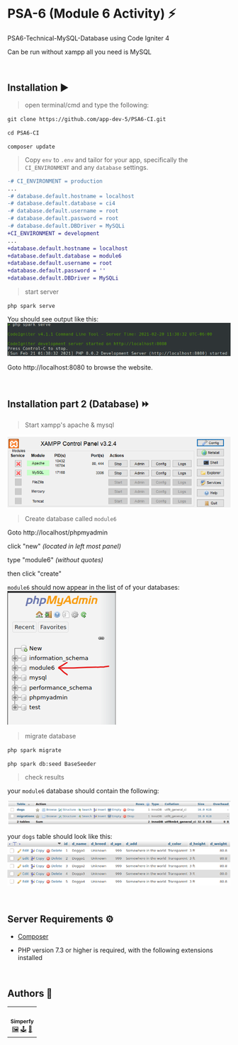 # PSA-6 (Module 6 Activity) ⚡️
PSA6-Technical-MySQL-Database using Code Igniter 4

Can be run without xampp all you need is MySQL

<br>

## Installation ▶️

> open terminal/cmd and type the following:

`git clone https://github.com/app-dev-5/PSA6-CI.git`

`cd PSA6-CI`

`composer update`

> Copy `env` to `.env` and tailor for your app, specifically the `CI_ENVIRONMENT` and any `database` settings.

```diff
-# CI_ENVIRONMENT = production
...
-# database.default.hostname = localhost
-# database.default.database = ci4
-# database.default.username = root
-# database.default.password = root
-# database.default.DBDriver = MySQLi
+CI_ENVIRONMENT = development
...
+database.default.hostname = localhost
+database.default.database = module6
+database.default.username = root
+database.default.password = ''
+database.default.DBDriver = MySQLi
```

> start server

`php spark serve`

You should see output like this:
![php spark serve output](docs/img/serve.png)

Goto http://localhost:8080 to browse the website.

<br>

## Installation part 2 (Database) ⏩
> Start xampp's apache & mysql

![xampp output](docs/img/xampp.png)

> Create database called `module6`

Goto http://localhost/phpmyadmin

click "new" *(located in left most panel)*

type "module6" *(without quotes)*

then click "create"

`module6` should now appear in the list of of your databases:
![phpmyadmin output](docs/img/phpmyadmin.png)

> migrate database

`php spark migrate`

`php spark db:seed BaseSeeder`

> check results

your `module6` database should contain the following:

![module6 database output](docs/img/module6.png)

your `dogs` table should look like this:
![dogs table output](docs/img/dogs_table.png)

<br>

## Server Requirements ⚙️

- [Composer](https://getcomposer.org/)

- PHP version 7.3 or higher is required, with the following extensions installed

<br>

## Authors 🏅

<table>
  <tr>
      <td align="center">
          <a href="https://github.com/Simperfy">
              <img src="https://github.com/Simperfy.png?size=100" width="100px;" alt=""/>
              <br/>
              <sub>
                  <b>Simperfy</b>
              </sub>
          </a>
          <br/>
          <a href="#" title="Frontend">🖼️</a>
          <a href="#" title="Backend">🕹</a>
          <a href="#" title="Documentation">📖</a>
      </td>
  </tr>
</table>